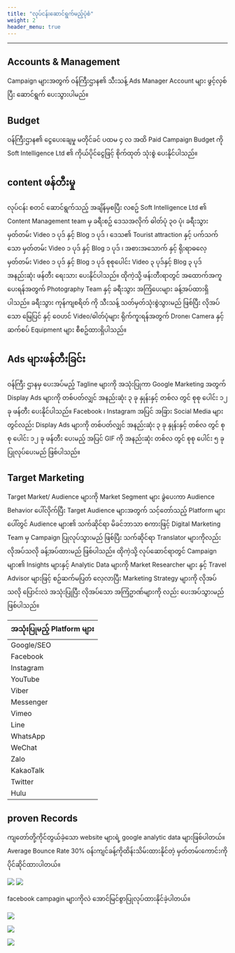 ```yaml
---
title: "လုပ်ငန်းဆောင်ရွက်မည့်ပုံစံ"
weight: 2
header_menu: true
---
```


---

## Accounts & Management

Campaign များအတွက် ဝန်ကြီးဌာန၏ သီးသန့် Ads Manager Account များ ဖွင့်လှစ်ပြီး ဆောင်ရွက် ပေးသွားပါမည်။ 

## Budget

ဝန်ကြီးဌာန၏ ငွေပေးချေမှု မတိုင်ခင် ပထမ ၄ လ အထိ Paid Campaign Budget ကို 
Soft Intelligence Ltd ၏ ကိုယ်ပိုင်ငွေဖြင့် စိုက်ထုတ် သုံးစွဲ ပေးနိုင်ပါသည်။

## content ဖန်တီးမှု

လုပ်ငန်း စတင် ဆောင်ရွက်သည့် အချိန်မှစပြီး လစဥ် Soft Intelligence Ltd ၏ Content Management team မှ ခရီးစဥ် ဒေသအလိုက် ဓါတ်ပုံ ၃၀ ပုံ၊ ခရီးသွား မှတ်တမ်း Video ၁ ပုဒ် နှင့် Blog ၁ ပုဒ် ၊ ဒေသ၏ Tourist attraction နှင့် ပက်သက်သော မှတ်တမ်း Video ၁ ပုဒ် နှင့် Blog ၁ ပုဒ် ၊ အစားအသောက် နှင့် ရိုးရာဓလေ့ မှတ်တမ်း Video ၁ ပုဒ် နှင့် Blog ၁ ပုဒ် စုစုပေါင်း Video ၃ ပုဒ်နှင့် Blog ၃ ပုဒ် အနည်းဆုံး ဖန်တီး ရေးသား ပေးနိုင်ပါသည်။ 
ထိုကဲ့သို့ ဖန်းတီးရာတွင် အထောက်အကူ ပေးရန်အတွက် Photography Team နှင့် ခရီးသွား အကြံပေးများ ခန့်အပ်ထားရှိပါသည်။ 
ခရီးသွား ကုန်ကျစရိတ် ကို သီးသန့် သတ်မှတ်သုံးစွဲသွားမည် ဖြစ်ပြီး လိုအပ်သော မြေပြင် နှင့် ဝေဟင်  Video/ဓါတ်ပုံများ ရိုက်ကူးရန်အတွက် Drone၊ Camera နှင့် ဆက်စပ် Equipment များ စီစဥ်ထားရှိပါသည်။


## Ads များဖန်တီးခြင်း 

ဝန်ကြီး ဌာနမှ ပေးအပ်မည့် Tagline များကို အသုံးပြုကာ Google Marketing အတွက် 
Display Ads များကို တစ်ပတ်လျှင် အနည်းဆုံး ၃ ခု နှုန်းနှင့် တစ်လ တွင် စုစု ပေါင်း ၁၂  ခု 
ဖန်တီး ပေးနိုင်ပါသည်။ 
Facebook ၊ Instagram အပြင် အခြား Social Media များတွင်လည်း Display Ads များကို တစ်ပတ်လျှင် အနည်းဆုံး ၃ ခု နှုန်းနှင့် တစ်လ တွင် စုစု ပေါင်း ၁၂ ခု ဖန်တီး ပေးမည့် အပြင် 
GIF ကို အနည်းဆုံး တစ်လ တွင် စုစု ပေါင်း ၅ ခု ပြုလုပ်ပေးမည် ဖြစ်ပါသည်။ 


## Target Marketing 

 Target Market/ Audience များကို Market Segment များ ခွဲပေးကာ  Audience Behavior ပေါ်လိုက်ပြီး Target Audience များအတွက် သင့်တော်သည့် Platform များပေါ်တွင် Audience များ၏ သက်ဆိုင်ရာ မိခင်ဘာသာ စကားဖြင့် Digital Marketing Team မှ Campaign ပြုလုပ်သွားမည် ဖြစ်ပြီး သက်ဆိုင်ရာ Translator များကိုလည်း လိုအပ်သလို ခန့်အပ်ထားမည် ဖြစ်ပါသည်။ 
ထိုကဲ့သို့ လုပ်ဆောင်ရာတွင် Campaign များ၏ Insights များနှင့် Analytic Data များကို Market Researcher များ နှင့် Travel Advisor များဖြင့် စဥ်ဆက်မပြတ် လေ့လာပြီး Marketing Strategy များကို လိုအပ်သလို ပြောင်းလဲ အသုံးပြုပြီး လိုအပ်သော အကြံဥာဏ်များကို လည်း ပေးအပ်သွားမည် ဖြစ်ပါသည်။ 



                                       
| အသုံးပြုမည့်  Platform များ           |
|-----------------------------------|
| Google/SEO                     |
| Facebook                          |						 		
| Instagram                         |
| YouTube                           |
| Viber                             |
| Messenger                         | 
| Vimeo                             |
| Line                              |
| WhatsApp                          |
| WeChat                            |
| Zalo                              |
| KakaoTalk                         |
| Twitter                           |
| Hulu                              |


## proven Records

ကျတော်တို့ကိုင်တွယ်ခဲ့သော website များရဲ့ google analytic data များဖြစ်ပါတယ်။Average Bounce Rate 30% ၀န်းကျင်ခန့်ကိုထိန်းသိမ်းထားနိုင်တဲ့
မှတ်တမ်းကောင်းကိုပိုင်ဆိုင်ထားပါတယ်။

![](../images/google1.png)
![](../images/google2.png)

facebook campagin များကိုလဲ အောင်မြင်စွာပြုလုပ်ထားနိုင်ခဲ့ပါတယ်။

![](../images/facebook.png)

![](../images/tk1.jpg)

![](../images/tk2.jpg)



